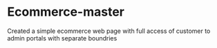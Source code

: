 # Ecommerce-master
Created a simple ecommerce web page with full access of customer to admin portals with separate boundries  
